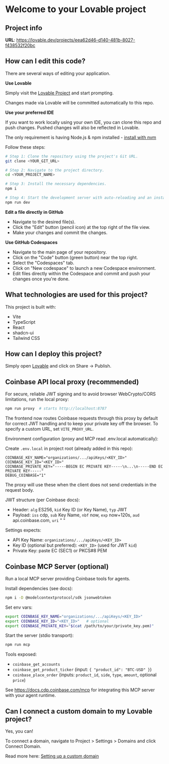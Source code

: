# Welcome to your Lovable project

## Project info

**URL**: https://lovable.dev/projects/eea62d46-d140-481b-8027-f438532f20bc

## How can I edit this code?

There are several ways of editing your application.

**Use Lovable**

Simply visit the [Lovable Project](https://lovable.dev/projects/eea62d46-d140-481b-8027-f438532f20bc) and start prompting.

Changes made via Lovable will be committed automatically to this repo.

**Use your preferred IDE**

If you want to work locally using your own IDE, you can clone this repo and push changes. Pushed changes will also be reflected in Lovable.

The only requirement is having Node.js & npm installed - [install with nvm](https://github.com/nvm-sh/nvm#installing-and-updating)

Follow these steps:

```sh
# Step 1: Clone the repository using the project's Git URL.
git clone <YOUR_GIT_URL>

# Step 2: Navigate to the project directory.
cd <YOUR_PROJECT_NAME>

# Step 3: Install the necessary dependencies.
npm i

# Step 4: Start the development server with auto-reloading and an instant preview.
npm run dev
```

**Edit a file directly in GitHub**

- Navigate to the desired file(s).
- Click the "Edit" button (pencil icon) at the top right of the file view.
- Make your changes and commit the changes.

**Use GitHub Codespaces**

- Navigate to the main page of your repository.
- Click on the "Code" button (green button) near the top right.
- Select the "Codespaces" tab.
- Click on "New codespace" to launch a new Codespace environment.
- Edit files directly within the Codespace and commit and push your changes once you're done.

## What technologies are used for this project?

This project is built with:

- Vite
- TypeScript
- React
- shadcn-ui
- Tailwind CSS

## How can I deploy this project?

Simply open [Lovable](https://lovable.dev/projects/eea62d46-d140-481b-8027-f438532f20bc) and click on Share -> Publish.

## Coinbase API local proxy (recommended)

For secure, reliable JWT signing and to avoid browser WebCrypto/CORS limitations, run the local proxy:

```sh
npm run proxy  # starts http://localhost:8787
```

The frontend now routes Coinbase requests through this proxy by default for correct JWT handling and to keep your private key off the browser. To specify a custom URL, set `VITE_PROXY_URL`.

Environment configuration (proxy and MCP read .env.local automatically):

Create `.env.local` in project root (already added in this repo):

```
COINBASE_KEY_NAME="organizations/.../apiKeys/<KEY_ID>"
COINBASE_KEY_ID="<KEY_ID>"
COINBASE_PRIVATE_KEY="-----BEGIN EC PRIVATE KEY-----\n...\n-----END EC PRIVATE KEY-----"
DEBUG_COINBASE="1"
```

The proxy will use these when the client does not send credentials in the request body.

JWT structure (per Coinbase docs):
- Header: `alg` ES256, `kid` Key ID (or Key Name), `typ` JWT
- Payload: `iss` cdp, `sub` Key Name, `nbf` now, `exp` now+120s, `aud` api.coinbase.com, `uri` "<METHOD> <PATH>"

Settings expects:
- API Key Name: `organizations/.../apiKeys/<KEY_ID>`
- Key ID (optional but preferred): `<KEY_ID>` (used for JWT `kid`)
- Private Key: paste EC (SEC1) or PKCS#8 PEM

## Coinbase MCP Server (optional)

Run a local MCP server providing Coinbase tools for agents.

Install dependencies (see docs):

```sh
npm i -D @modelcontextprotocol/sdk jsonwebtoken
```

Set env vars:

```sh
export COINBASE_KEY_NAME="organizations/.../apiKeys/<KEY_ID>"
export COINBASE_KEY_ID="<KEY_ID>"   # optional
export COINBASE_PRIVATE_KEY="$(cat /path/to/your/private_key.pem)"
```

Start the server (stdio transport):

```sh
npm run mcp
```

Tools exposed:
- `coinbase_get_accounts`
- `coinbase_get_product_ticker` (input: `{ "product_id": "BTC-USD" }`)
- `coinbase_place_order` (inputs: `product_id`, `side`, `type`, `amount`, optional `price`)

See https://docs.cdp.coinbase.com/mcp for integrating this MCP server with your agent runtime.

## Can I connect a custom domain to my Lovable project?

Yes, you can!

To connect a domain, navigate to Project > Settings > Domains and click Connect Domain.

Read more here: [Setting up a custom domain](https://docs.lovable.dev/tips-tricks/custom-domain#step-by-step-guide)
